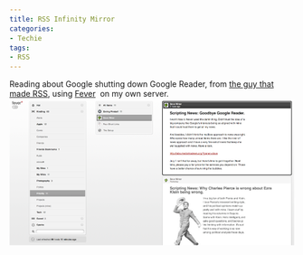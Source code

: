 ```yaml
---
title: RSS Infinity Mirror
categories:
- Techie
tags:
- RSS
---
```


Reading about Google shutting down Google Reader, from [the guy that made RSS](http://threads2.scripting.com/2013/march/goodbyeGoogleReader), using [Fever](http://feedafever.com)  on my own server.
![rss-infinity-mirror](/assets/posts/2013/rss-infinity-mirror.png)
